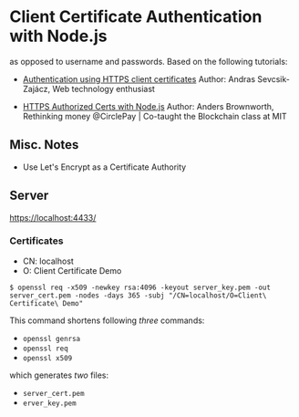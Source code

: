 # Client Certificate Authentication with Node.js

as opposed to username and passwords. Based on the following tutorials:

- [Authentication using HTTPS client certificates](https://medium.com/@sevcsik/authentication-using-https-client-certificates-3c9d270e8326)
	Author: Andras Sevcsik-Zajácz, Web technology enthusiast

- [HTTPS Authorized Certs with Node.js](https://engineering.circle.com/https-authorized-certs-with-node-js-315e548354a2)
	Author: Anders Brownworth, Rethinking money @CirclePay | Co-taught the Blockchain class at MIT

## Misc. Notes

- Use Let's Encrypt as a Certificate Authority

## Server 

[https://localhost:4433/](https://localhost:4433/)

### Certificates

- CN: localhost
- O: Client Certificate Demo

```
$ openssl req -x509 -newkey rsa:4096 -keyout server_key.pem -out server_cert.pem -nodes -days 365 -subj "/CN=localhost/O=Client\ Certificate\ Demo"
```

This command shortens following _three_ commands:

- `openssl genrsa`
- `openssl req`
- `openssl x509`

which generates _two_ files:

- `server_cert.pem`
- `erver_key.pem`

